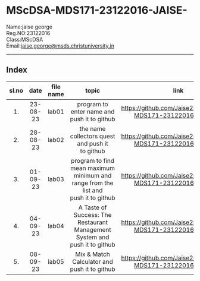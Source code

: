 # MScDSA-MDS171-23122016-JAISE-
Name:jaise george   
Reg.NO:23122016   
Class:MScDSA   
Email:jaise.george@msds.christuniversity.in



***
## Index
|sl.no|date|file name|topic|link|
|:----:|:----:|:---:|:----:|:----:|
|1.|23-08-23|lab01| program to enter name and push it to github| https://github.com/Jaise2002/MScDSA-MDS171-23122016-JAISE.git|
|2.|28-08-23|lab02| the name collectors quest and push it to github| https://github.com/Jaise2002/MScDSA-MDS171-23122016-JAISE.git|
|3.|01-09-23|lab03| program to find mean maximum minimum and range from the list and push it to github| https://github.com/Jaise2002/MScDSA-MDS171-23122016-JAISE.git|
|4.|04-09-23|lab04| A Taste of Success: The Restaurant Management System and push it to github| https://github.com/Jaise2002/MScDSA-MDS171-23122016-JAISE.git|
|5.|08-09-23|lab05| Mix & Match Calculator and push it to github| https://github.com/Jaise2002/MScDSA-MDS171-23122016-JAISE.git|